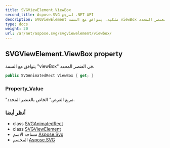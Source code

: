 ```yaml
---
title: SVGViewElement.ViewBox
second_title: Aspose.SVG لمرجع .NET API
description: SVGViewElement ملكية. يتوافق مع السمة viewBox في العنصر المحدد.
type: docs
weight: 20
url: /ar/net/aspose.svg/svgviewelement/viewbox/
---
```

## SVGViewElement.ViewBox property

يتوافق مع السمة "viewBox" في العنصر المحدد.

```csharp
public SVGAnimatedRect ViewBox { get; }
```

### Property_Value

"مربع العرض" الخاص بالعنصر المحدد.

### أنظر أيضا

* class [SVGAnimatedRect](../../../aspose.svg.datatypes/svganimatedrect/)
* class [SVGViewElement](../)
* مساحة الاسم [Aspose.Svg](../../svgviewelement/)
* المجسم [Aspose.SVG](../../../)


